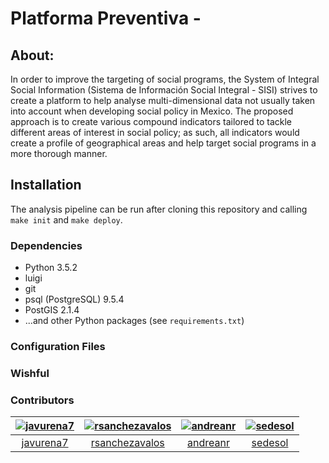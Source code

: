 # Platforma Preventiva - 

## About:
In order to improve the targeting of social programs, the System of Integral Social Information (Sistema de Información Social Integral - SISI) strives to create a platform to help analyse multi-dimensional data not usually taken into account when developing social policy in Mexico. The proposed approach is to create various compound indicators tailored to tackle different areas of interest in social policy; as such, all indicators would create a profile of geographical areas and help target social programs in a more thorough manner.


## Installation

The analysis pipeline can be run after cloning this repository and
calling `make init` and `make deploy`. 

### Dependencies

* Python 3.5.2
* luigi
* git
* psql (PostgreSQL) 9.5.4
* PostGIS 2.1.4
* ...and other Python packages (see `requirements.txt`)

### Configuration Files

### Wishful

### Contributors

| [![javurena7][ph-javurena7]][gh-javurena7] | [![rsanchezavalos][ph-rsanchez]][gh-rsanchez] | [![andreanr][ph-andreanr]][gh-andreanr]| [![sedesol ][ph-sedesol]][gh-sedesol] |
|                 :--:                 |                     :--:                      |                     :--:             |                     :--:             |              
|        [javurena7][gh-javurena7]         |         [rsanchezavalos][gh-rsanchez]           |          [andreanr][gh-andreanr] |          [sedesol][gh-sedesol]      |      


[ph-javurena7]: https://avatars0.githubusercontent.com/u/14095871?v=3&s=550
[gh-javurena7]: https://github.com/javurena7

[ph-andreanr]: https://avatars1.githubusercontent.com/u/5949086?v=3&s=460
[gh-andreanr]: https://github.com/andreanr

[ph-rsanchez]: https://avatars.githubusercontent.com/u/10931011?v=3&s=460
[gh-rsanchez]: https://github.com/rsanchezavalos

[ph-sedesol]: https://avatars0.githubusercontent.com/u/20521449?v=3&s=800
[gh-sedesol]: https://github.com/sedesol
